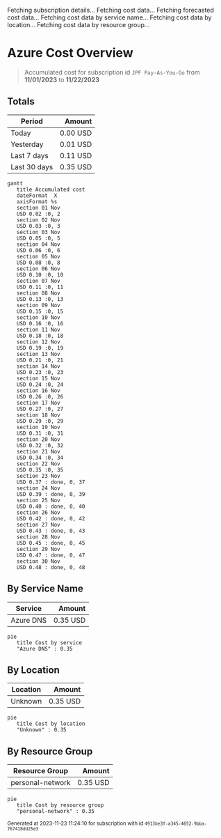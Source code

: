 Fetching subscription details...
Fetching cost data...
Fetching forecasted cost data...
Fetching cost data by service name...
Fetching cost data by location...
Fetching cost data by resource group...
# Azure Cost Overview

> Accumulated cost for subscription id `JPF Pay-As-You-Go` from **11/01/2023** to **11/22/2023**

## Totals

|Period|Amount|
|---|---:|
|Today|0.00 USD|
|Yesterday|0.01 USD|
|Last 7 days|0.11 USD|
|Last 30 days|0.35 USD|

```mermaid
gantt
   title Accumulated cost
   dateFormat  X
   axisFormat %s
   section 01 Nov
   USD 0.02 :0, 2
   section 02 Nov
   USD 0.03 :0, 3
   section 03 Nov
   USD 0.05 :0, 5
   section 04 Nov
   USD 0.06 :0, 6
   section 05 Nov
   USD 0.08 :0, 8
   section 06 Nov
   USD 0.10 :0, 10
   section 07 Nov
   USD 0.11 :0, 11
   section 08 Nov
   USD 0.13 :0, 13
   section 09 Nov
   USD 0.15 :0, 15
   section 10 Nov
   USD 0.16 :0, 16
   section 11 Nov
   USD 0.18 :0, 18
   section 12 Nov
   USD 0.19 :0, 19
   section 13 Nov
   USD 0.21 :0, 21
   section 14 Nov
   USD 0.23 :0, 23
   section 15 Nov
   USD 0.24 :0, 24
   section 16 Nov
   USD 0.26 :0, 26
   section 17 Nov
   USD 0.27 :0, 27
   section 18 Nov
   USD 0.29 :0, 29
   section 19 Nov
   USD 0.31 :0, 31
   section 20 Nov
   USD 0.32 :0, 32
   section 21 Nov
   USD 0.34 :0, 34
   section 22 Nov
   USD 0.35 :0, 35
   section 23 Nov
   USD 0.37 : done, 0, 37
   section 24 Nov
   USD 0.39 : done, 0, 39
   section 25 Nov
   USD 0.40 : done, 0, 40
   section 26 Nov
   USD 0.42 : done, 0, 42
   section 27 Nov
   USD 0.43 : done, 0, 43
   section 28 Nov
   USD 0.45 : done, 0, 45
   section 29 Nov
   USD 0.47 : done, 0, 47
   section 30 Nov
   USD 0.48 : done, 0, 48
```

## By Service Name

|Service|Amount|
|---|---:|
|Azure DNS|0.35 USD|

```mermaid
pie
   title Cost by service
   "Azure DNS" : 0.35
```

## By Location

|Location|Amount|
|---|---:|
|Unknown|0.35 USD|

```mermaid
pie
   title Cost by location
   "Unknown" : 0.35
```

## By Resource Group

|Resource Group|Amount|
|---|---:|
|personal-network|0.35 USD|

```mermaid
pie
   title Cost by resource group
   "personal-network" : 0.35
```

<sup>Generated at 2023-11-23 11:24:10 for subscription with id `4913be3f-a345-4652-9bba-767418dd25e3`</sup>

